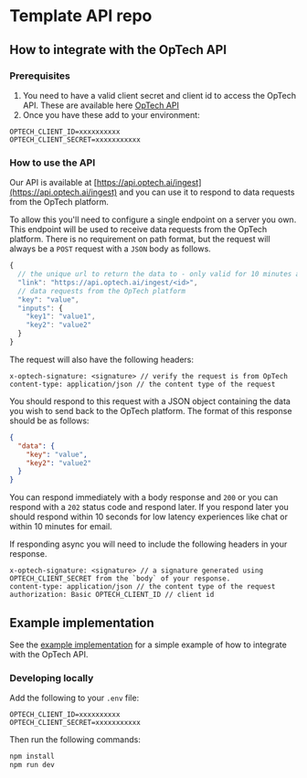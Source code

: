 # Template API repo

## How to integrate with the OpTech API

### Prerequisites

1. You need to have a valid client secret and client id to access the OpTech API. These are available here [OpTech API](https://app.optech.ai/setup/webhooks)
2. Once you have these add to your environment:

```env
OPTECH_CLIENT_ID=xxxxxxxxxx
OPTECH_CLIENT_SECRET=xxxxxxxxxxx
```

### How to use the API

Our API is available at [https://api.optech.ai/ingest](https://api.optech.ai/ingest) and you can use it to respond to data requests from the OpTech platform.

To allow this you'll need to configure a single endpoint on a server you own. This endpoint will be used to receive data requests from the OpTech platform. There is no requirement on
path format, but the request will always be a `POST` request with a `JSON` body as follows.

```javascript
{
  // the unique url to return the data to - only valid for 10 minutes after the request / and relevant if using an async flow
  "link": "https://api.optech.ai/ingest/<id>",
  // data requests from the OpTech platform
  "key": "value",
  "inputs": {
    "key1": "value1",
    "key2": "value2"
  }
}
```

The request will also have the following headers:

```http
x-optech-signature: <signature> // verify the request is from OpTech
content-type: application/json // the content type of the request
```

You should respond to this request with a JSON object containing the data you wish to send back to the OpTech platform. The format of this response should be as follows:

```json
{
  "data": {
    "key": "value",
    "key2": "value2"
  }
}
```

You can respond immediately with a body response and `200` or you can respond with a `202` status code and respond later. If you respond later you should respond
within 10 seconds for low latency experiences like chat or within 10 minutes for email.

If responding async you will need to include the following headers in your response.

```http
x-optech-signature: <signature> // a signature generated using OPTECH_CLIENT_SECRET from the `body` of your response.
content-type: application/json // the content type of the request
authorization: Basic OPTECH_CLIENT_ID // client id
```

## Example implementation

See the [example implementation](api/webhook.ts) for a simple example of how to integrate with the OpTech API.

### Developing locally

Add the following to your `.env` file:

```env
OPTECH_CLIENT_ID=xxxxxxxxxx
OPTECH_CLIENT_SECRET=xxxxxxxxxxx
```

Then run the following commands:

```bash
npm install
npm run dev
```
